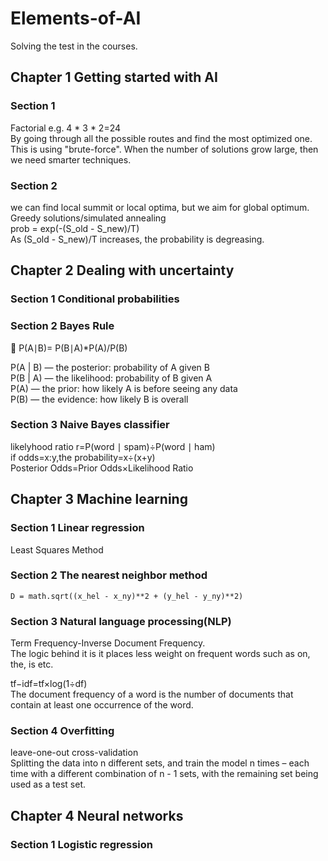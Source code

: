 # Elements-of-AI
Solving the test in the courses.<br>
## Chapter 1 Getting started with AI
### Section 1<br>
Factorial e.g. 4 * 3 * 2=24<br>
By going through all the possible routes and find the most optimized one. This is using "brute-force". When the number of solutions grow large, then we need smarter techniques.<br>
### Section 2<br>
we can find local summit or local optima, but we aim for global optimum.<br>
Greedy solutions/simulated annealing<br>
prob = exp(-(S_old - S_new)/T)<br>
As (S_old - S_new)/T increases, the probability is degreasing. 
## Chapter 2 Dealing with uncertainty
### Section 1 Conditional probabilities
### Section 2 Bayes Rule
🧠
P(A∣B)= P(B∣A)*P(A)/P(B)

P(A | B) — the posterior: probability of A given B<br>
P(B | A) — the likelihood: probability of B given A<br>
P(A) — the prior: how likely A is before seeing any data<br>
P(B) — the evidence: how likely B is overall<br>
### Section 3 Naive Bayes classifier
likelyhood ratio r=P(word ∣ spam)÷P(word ∣ ham)<br>
if odds=x:y,the probability=x÷(x+y)
Posterior Odds=Prior Odds×Likelihood Ratio
​
## Chapter 3 Machine learning
### Section 1 Linear regression
Least Squares Method<br>
### Section 2 The nearest neighbor method
```
D = math.sqrt((x_hel - x_ny)**2 + (y_hel - y_ny)**2)
```
### Section 3 Natural language processing(NLP)
Term Frequency-Inverse Document Frequency.<br> 
The logic behind it is it places less weight on frequent words such as on, the, is etc.<br> 

tf−idf=tf×log(1÷df)<br> 
The document frequency of a word is the number of documents that contain at least one occurrence of the word.
### Section 4 Overfitting
leave-one-out cross-validation<br> 
Splitting the data into n different sets, and train the model n times – each time with a different combination of n - 1 sets, with the remaining set being used as a test set. 

## Chapter 4 Neural networks
### Section 1 Logistic regression
